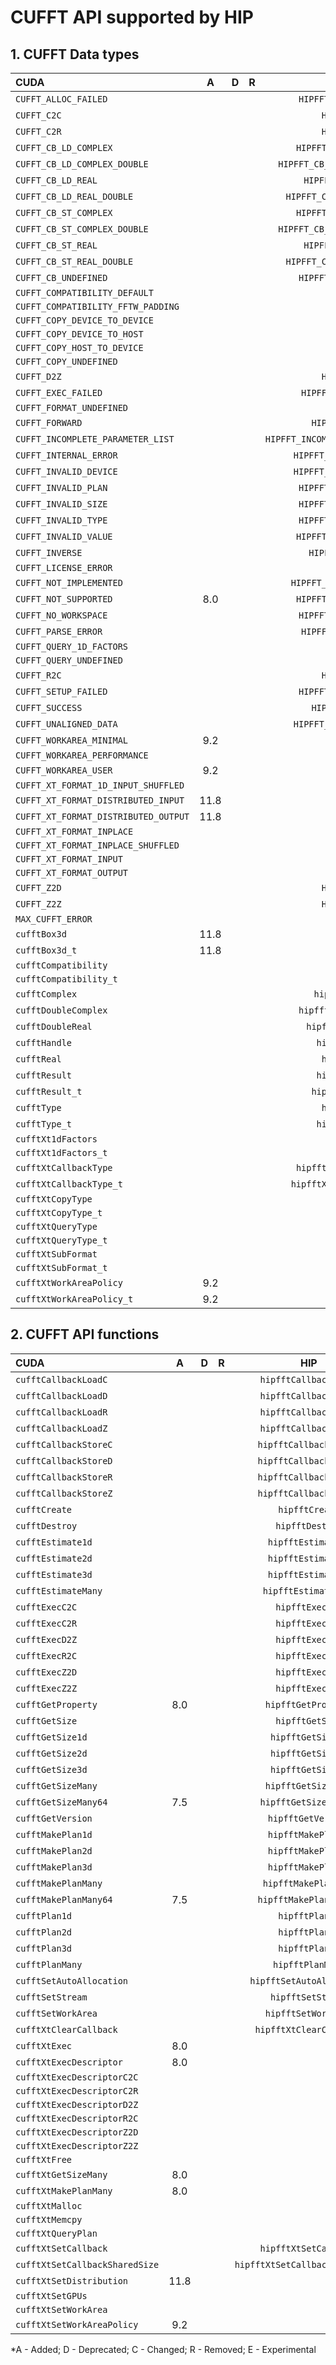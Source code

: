 # CUFFT API supported by HIP

## **1. CUFFT Data types**

|**CUDA**|**A**|**D**|**R**|**HIP**|**A**|**D**|**C**|**R**|**E**|
|:--|:-:|:-:|:-:|:-:|:--|:-:|:-:|:-:|:-:|
|`CUFFT_ALLOC_FAILED`| | | |`HIPFFT_ALLOC_FAILED`|1.7.0| | | | |
|`CUFFT_C2C`| | | |`HIPFFT_C2C`|1.7.0| | | | |
|`CUFFT_C2R`| | | |`HIPFFT_C2R`|1.7.0| | | | |
|`CUFFT_CB_LD_COMPLEX`| | | |`HIPFFT_CB_LD_COMPLEX`|4.3.0| | | | |
|`CUFFT_CB_LD_COMPLEX_DOUBLE`| | | |`HIPFFT_CB_LD_COMPLEX_DOUBLE`|4.3.0| | | | |
|`CUFFT_CB_LD_REAL`| | | |`HIPFFT_CB_LD_REAL`|4.3.0| | | | |
|`CUFFT_CB_LD_REAL_DOUBLE`| | | |`HIPFFT_CB_LD_REAL_DOUBLE`|4.3.0| | | | |
|`CUFFT_CB_ST_COMPLEX`| | | |`HIPFFT_CB_ST_COMPLEX`|4.3.0| | | | |
|`CUFFT_CB_ST_COMPLEX_DOUBLE`| | | |`HIPFFT_CB_ST_COMPLEX_DOUBLE`|4.3.0| | | | |
|`CUFFT_CB_ST_REAL`| | | |`HIPFFT_CB_ST_REAL`|4.3.0| | | | |
|`CUFFT_CB_ST_REAL_DOUBLE`| | | |`HIPFFT_CB_ST_REAL_DOUBLE`|4.3.0| | | | |
|`CUFFT_CB_UNDEFINED`| | | |`HIPFFT_CB_UNDEFINED`|4.3.0| | | | |
|`CUFFT_COMPATIBILITY_DEFAULT`| | | | | | | | | |
|`CUFFT_COMPATIBILITY_FFTW_PADDING`| | | | | | | | | |
|`CUFFT_COPY_DEVICE_TO_DEVICE`| | | | | | | | | |
|`CUFFT_COPY_DEVICE_TO_HOST`| | | | | | | | | |
|`CUFFT_COPY_HOST_TO_DEVICE`| | | | | | | | | |
|`CUFFT_COPY_UNDEFINED`| | | | | | | | | |
|`CUFFT_D2Z`| | | |`HIPFFT_D2Z`|1.7.0| | | | |
|`CUFFT_EXEC_FAILED`| | | |`HIPFFT_EXEC_FAILED`|1.7.0| | | | |
|`CUFFT_FORMAT_UNDEFINED`| | | | | | | | | |
|`CUFFT_FORWARD`| | | |`HIPFFT_FORWARD`|1.7.0| | | | |
|`CUFFT_INCOMPLETE_PARAMETER_LIST`| | | |`HIPFFT_INCOMPLETE_PARAMETER_LIST`|1.7.0| | | | |
|`CUFFT_INTERNAL_ERROR`| | | |`HIPFFT_INTERNAL_ERROR`|1.7.0| | | | |
|`CUFFT_INVALID_DEVICE`| | | |`HIPFFT_INVALID_DEVICE`|1.7.0| | | | |
|`CUFFT_INVALID_PLAN`| | | |`HIPFFT_INVALID_PLAN`|1.7.0| | | | |
|`CUFFT_INVALID_SIZE`| | | |`HIPFFT_INVALID_SIZE`|1.7.0| | | | |
|`CUFFT_INVALID_TYPE`| | | |`HIPFFT_INVALID_TYPE`|1.7.0| | | | |
|`CUFFT_INVALID_VALUE`| | | |`HIPFFT_INVALID_VALUE`|1.7.0| | | | |
|`CUFFT_INVERSE`| | | |`HIPFFT_BACKWARD`|1.7.0| | | | |
|`CUFFT_LICENSE_ERROR`| | | | | | | | | |
|`CUFFT_NOT_IMPLEMENTED`| | | |`HIPFFT_NOT_IMPLEMENTED`|1.7.0| | | | |
|`CUFFT_NOT_SUPPORTED`|8.0| | |`HIPFFT_NOT_SUPPORTED`|1.7.0| | | | |
|`CUFFT_NO_WORKSPACE`| | | |`HIPFFT_NO_WORKSPACE`|1.7.0| | | | |
|`CUFFT_PARSE_ERROR`| | | |`HIPFFT_PARSE_ERROR`|1.7.0| | | | |
|`CUFFT_QUERY_1D_FACTORS`| | | | | | | | | |
|`CUFFT_QUERY_UNDEFINED`| | | | | | | | | |
|`CUFFT_R2C`| | | |`HIPFFT_R2C`|1.7.0| | | | |
|`CUFFT_SETUP_FAILED`| | | |`HIPFFT_SETUP_FAILED`|1.7.0| | | | |
|`CUFFT_SUCCESS`| | | |`HIPFFT_SUCCESS`|1.7.0| | | | |
|`CUFFT_UNALIGNED_DATA`| | | |`HIPFFT_UNALIGNED_DATA`|1.7.0| | | | |
|`CUFFT_WORKAREA_MINIMAL`|9.2| | | | | | | | |
|`CUFFT_WORKAREA_PERFORMANCE`| | | | | | | | | |
|`CUFFT_WORKAREA_USER`|9.2| | | | | | | | |
|`CUFFT_XT_FORMAT_1D_INPUT_SHUFFLED`| | | | | | | | | |
|`CUFFT_XT_FORMAT_DISTRIBUTED_INPUT`|11.8| | | | | | | | |
|`CUFFT_XT_FORMAT_DISTRIBUTED_OUTPUT`|11.8| | | | | | | | |
|`CUFFT_XT_FORMAT_INPLACE`| | | | | | | | | |
|`CUFFT_XT_FORMAT_INPLACE_SHUFFLED`| | | | | | | | | |
|`CUFFT_XT_FORMAT_INPUT`| | | | | | | | | |
|`CUFFT_XT_FORMAT_OUTPUT`| | | | | | | | | |
|`CUFFT_Z2D`| | | |`HIPFFT_Z2D`|1.7.0| | | | |
|`CUFFT_Z2Z`| | | |`HIPFFT_Z2Z`|1.7.0| | | | |
|`MAX_CUFFT_ERROR`| | | | | | | | | |
|`cufftBox3d`|11.8| | | | | | | | |
|`cufftBox3d_t`|11.8| | | | | | | | |
|`cufftCompatibility`| | | | | | | | | |
|`cufftCompatibility_t`| | | | | | | | | |
|`cufftComplex`| | | |`hipfftComplex`|1.7.0| | | | |
|`cufftDoubleComplex`| | | |`hipfftDoubleComplex`|1.7.0| | | | |
|`cufftDoubleReal`| | | |`hipfftDoubleReal`|1.7.0| | | | |
|`cufftHandle`| | | |`hipfftHandle`|1.7.0| | | | |
|`cufftReal`| | | |`hipfftReal`|1.7.0| | | | |
|`cufftResult`| | | |`hipfftResult`|1.7.0| | | | |
|`cufftResult_t`| | | |`hipfftResult_t`|1.7.0| | | | |
|`cufftType`| | | |`hipfftType`|1.7.0| | | | |
|`cufftType_t`| | | |`hipfftType_t`|1.7.0| | | | |
|`cufftXt1dFactors`| | | | | | | | | |
|`cufftXt1dFactors_t`| | | | | | | | | |
|`cufftXtCallbackType`| | | |`hipfftXtCallbackType`|4.3.0| | | | |
|`cufftXtCallbackType_t`| | | |`hipfftXtCallbackType_t`|4.3.0| | | | |
|`cufftXtCopyType`| | | | | | | | | |
|`cufftXtCopyType_t`| | | | | | | | | |
|`cufftXtQueryType`| | | | | | | | | |
|`cufftXtQueryType_t`| | | | | | | | | |
|`cufftXtSubFormat`| | | | | | | | | |
|`cufftXtSubFormat_t`| | | | | | | | | |
|`cufftXtWorkAreaPolicy`|9.2| | | | | | | | |
|`cufftXtWorkAreaPolicy_t`|9.2| | | | | | | | |

## **2. CUFFT API functions**

|**CUDA**|**A**|**D**|**R**|**HIP**|**A**|**D**|**C**|**R**|**E**|
|:--|:-:|:-:|:-:|:-:|:--|:-:|:-:|:-:|:-:|
|`cufftCallbackLoadC`| | | |`hipfftCallbackLoadC`|4.3.0| | | | |
|`cufftCallbackLoadD`| | | |`hipfftCallbackLoadD`|4.3.0| | | | |
|`cufftCallbackLoadR`| | | |`hipfftCallbackLoadR`|4.3.0| | | | |
|`cufftCallbackLoadZ`| | | |`hipfftCallbackLoadZ`|4.3.0| | | | |
|`cufftCallbackStoreC`| | | |`hipfftCallbackStoreC`|4.3.0| | | | |
|`cufftCallbackStoreD`| | | |`hipfftCallbackStoreD`|4.3.0| | | | |
|`cufftCallbackStoreR`| | | |`hipfftCallbackStoreR`|4.3.0| | | | |
|`cufftCallbackStoreZ`| | | |`hipfftCallbackStoreZ`|4.3.0| | | | |
|`cufftCreate`| | | |`hipfftCreate`|1.7.0| | | | |
|`cufftDestroy`| | | |`hipfftDestroy`|1.7.0| | | | |
|`cufftEstimate1d`| | | |`hipfftEstimate1d`|1.7.0| | | | |
|`cufftEstimate2d`| | | |`hipfftEstimate2d`|1.7.0| | | | |
|`cufftEstimate3d`| | | |`hipfftEstimate3d`|1.7.0| | | | |
|`cufftEstimateMany`| | | |`hipfftEstimateMany`|1.7.0| | | | |
|`cufftExecC2C`| | | |`hipfftExecC2C`|1.7.0| | | | |
|`cufftExecC2R`| | | |`hipfftExecC2R`|1.7.0| | | | |
|`cufftExecD2Z`| | | |`hipfftExecD2Z`|1.7.0| | | | |
|`cufftExecR2C`| | | |`hipfftExecR2C`|1.7.0| | | | |
|`cufftExecZ2D`| | | |`hipfftExecZ2D`|1.7.0| | | | |
|`cufftExecZ2Z`| | | |`hipfftExecZ2Z`|1.7.0| | | | |
|`cufftGetProperty`|8.0| | |`hipfftGetProperty`|2.6.0| | | | |
|`cufftGetSize`| | | |`hipfftGetSize`|1.7.0| | | | |
|`cufftGetSize1d`| | | |`hipfftGetSize1d`|1.7.0| | | | |
|`cufftGetSize2d`| | | |`hipfftGetSize2d`|1.7.0| | | | |
|`cufftGetSize3d`| | | |`hipfftGetSize3d`|1.7.0| | | | |
|`cufftGetSizeMany`| | | |`hipfftGetSizeMany`|1.7.0| | | | |
|`cufftGetSizeMany64`|7.5| | |`hipfftGetSizeMany64`|1.7.0| | | | |
|`cufftGetVersion`| | | |`hipfftGetVersion`|1.7.0| | | | |
|`cufftMakePlan1d`| | | |`hipfftMakePlan1d`|1.7.0| | | | |
|`cufftMakePlan2d`| | | |`hipfftMakePlan2d`|1.7.0| | | | |
|`cufftMakePlan3d`| | | |`hipfftMakePlan3d`|1.7.0| | | | |
|`cufftMakePlanMany`| | | |`hipfftMakePlanMany`|1.7.0| | | | |
|`cufftMakePlanMany64`|7.5| | |`hipfftMakePlanMany64`|1.7.0| | | | |
|`cufftPlan1d`| | | |`hipfftPlan1d`|1.7.0| | | | |
|`cufftPlan2d`| | | |`hipfftPlan2d`|1.7.0| | | | |
|`cufftPlan3d`| | | |`hipfftPlan3d`|1.7.0| | | | |
|`cufftPlanMany`| | | |`hipfftPlanMany`|1.7.0| | | | |
|`cufftSetAutoAllocation`| | | |`hipfftSetAutoAllocation`|1.7.0| | | | |
|`cufftSetStream`| | | |`hipfftSetStream`|1.7.0| | | | |
|`cufftSetWorkArea`| | | |`hipfftSetWorkArea`|1.7.0| | | | |
|`cufftXtClearCallback`| | | |`hipfftXtClearCallback`|4.3.0| | | | |
|`cufftXtExec`|8.0| | | | | | | | |
|`cufftXtExecDescriptor`|8.0| | | | | | | | |
|`cufftXtExecDescriptorC2C`| | | | | | | | | |
|`cufftXtExecDescriptorC2R`| | | | | | | | | |
|`cufftXtExecDescriptorD2Z`| | | | | | | | | |
|`cufftXtExecDescriptorR2C`| | | | | | | | | |
|`cufftXtExecDescriptorZ2D`| | | | | | | | | |
|`cufftXtExecDescriptorZ2Z`| | | | | | | | | |
|`cufftXtFree`| | | | | | | | | |
|`cufftXtGetSizeMany`|8.0| | | | | | | | |
|`cufftXtMakePlanMany`|8.0| | | | | | | | |
|`cufftXtMalloc`| | | | | | | | | |
|`cufftXtMemcpy`| | | | | | | | | |
|`cufftXtQueryPlan`| | | | | | | | | |
|`cufftXtSetCallback`| | | |`hipfftXtSetCallback`|4.3.0| | | | |
|`cufftXtSetCallbackSharedSize`| | | |`hipfftXtSetCallbackSharedSize`|4.3.0| | | | |
|`cufftXtSetDistribution`|11.8| | | | | | | | |
|`cufftXtSetGPUs`| | | | | | | | | |
|`cufftXtSetWorkArea`| | | | | | | | | |
|`cufftXtSetWorkAreaPolicy`|9.2| | | | | | | | |


\*A - Added; D - Deprecated; C - Changed; R - Removed; E - Experimental